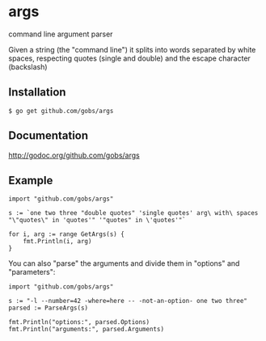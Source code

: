 args
====

command line argument parser

Given a string (the "command line") it splits into words separated by white spaces, respecting quotes (single and double) and the escape character (backslash)

## Installation

    $ go get github.com/gobs/args

## Documentation
http://godoc.org/github.com/gobs/args

## Example

    import "github.com/gobs/args"
    
    s := `one two three "double quotes" 'single quotes' arg\ with\ spaces "\"quotes\" in 'quotes'" '"quotes" in \'quotes'"`

	for i, arg := range GetArgs(s) {
		fmt.Println(i, arg)
	}

You can also "parse" the arguments and divide them in "options" and "parameters":

    import "github.com/gobs/args"

    s := "-l --number=42 -where=here -- -not-an-option- one two three"
    parsed := ParseArgs(s)

    fmt.Println("options:", parsed.Options)
    fmt.Println("arguments:", parsed.Arguments)
